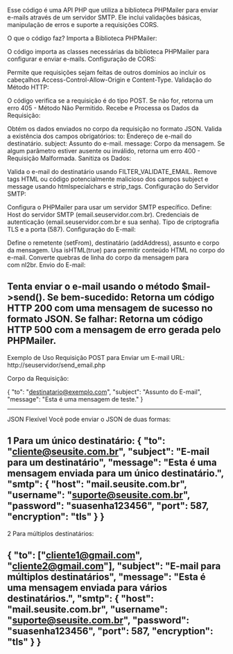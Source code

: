 Esse código é uma API PHP que utiliza a biblioteca PHPMailer para enviar e-mails através de um servidor SMTP.
Ele inclui validações básicas, manipulação de erros e suporte a requisições CORS.

O que o código faz?
Importa a Biblioteca PHPMailer:

O código importa as classes necessárias da biblioteca PHPMailer para configurar e enviar e-mails.
Configuração de CORS:

Permite que requisições sejam feitas de outros domínios ao incluir os cabeçalhos Access-Control-Allow-Origin e Content-Type.
Validação do Método HTTP:

O código verifica se a requisição é do tipo POST.
Se não for, retorna um erro 405 - Método Não Permitido.
Recebe e Processa os Dados da Requisição:

Obtém os dados enviados no corpo da requisição no formato JSON.
Valida a existência dos campos obrigatórios:
to: Endereço de e-mail do destinatário.
subject: Assunto do e-mail.
message: Corpo da mensagem.
Se algum parâmetro estiver ausente ou inválido, retorna um erro 400 - Requisição Malformada.
Sanitiza os Dados:

Valida o e-mail do destinatário usando FILTER_VALIDATE_EMAIL.
Remove tags HTML ou código potencialmente malicioso dos campos subject e message usando htmlspecialchars e strip_tags.
Configuração do Servidor SMTP:

Configura o PHPMailer para usar um servidor SMTP específico.
Define:
Host do servidor SMTP (email.seuservidor.com.br).
Credenciais de autenticação (email.seuservidor.com.br e sua senha).
Tipo de criptografia TLS e a porta (587).
Configuração do E-mail:

Define o remetente (setFrom), destinatário (addAddress), assunto e corpo da mensagem.
Usa isHTML(true) para permitir conteúdo HTML no corpo do e-mail.
Converte quebras de linha do corpo da mensagem para <br> com nl2br.
Envio do E-mail:

Tenta enviar o e-mail usando o método $mail->send().
Se bem-sucedido:
Retorna um código HTTP 200 com uma mensagem de sucesso no formato JSON.
Se falhar:
Retorna um código HTTP 500 com a mensagem de erro gerada pelo PHPMailer.
---------------------------------------------------------------------------------------------------------

Exemplo de Uso
Requisição POST para Enviar um E-mail
URL: http://seuservidor/send_email.php

Corpo da Requisição:

{
    "to": "destinatario@exemplo.com",
    "subject": "Assunto do E-mail",
    "message": "Esta é uma mensagem de teste."
}

------------------------------------------------------------------------------------------------------------

JSON Flexível
Você pode enviar o JSON de duas formas:

 1 Para um único destinatário:
{
    "to": "cliente@seusite.com.br",
    "subject": "E-mail para um destinatário",
    "message": "Esta é uma mensagem enviada para um único destinatário.",
    "smtp": {
        "host": "mail.seusite.com.br",
        "username": "suporte@seusite.com.br",
        "password": "suasenha123456",
        "port": 587,
        "encryption": "tls"
    }
}
------------------------------------------------------------------------------------------------------------

2 Para múltiplos destinatários:

{
    "to": ["cliente1@gmail.com", "cliente2@gmail.com"],
    "subject": "E-mail para múltiplos destinatários",
    "message": "Esta é uma mensagem enviada para vários destinatários.",
    "smtp": {
        "host": "mail.seusite.com.br",
        "username": "suporte@seusite.com.br",
        "password": "suasenha123456",
        "port": 587,
        "encryption": "tls"
    }
}
------------------------------------------------------------------------------------------------------------





















